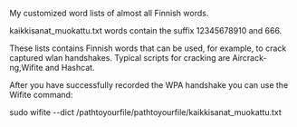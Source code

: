 My customized word lists of almost all Finnish words.

kaikkisanat_muokattu.txt words contain the suffix 12345678910 and 666.


These lists contains Finnish words that can be used, for example, to crack captured wlan handshakes.
Typical scripts for cracking are Aircrack-ng,Wifite and Hashcat.



After you have successfully recorded the WPA handshake you can use the Wifite command:

sudo wifite --dict /pathtoyourfile/pathtoyourfile/kaikkisanat_muokattu.txt

